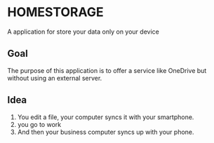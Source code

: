 # HOMESTORAGE
A application for store your data only on your device
## Goal
The purpose of this application is to offer a service like OneDrive but without using an external server.
## Idea
1. You edit a file, your computer syncs it with your smartphone.
2. you go to work
3. And then your business computer syncs up with your phone.
